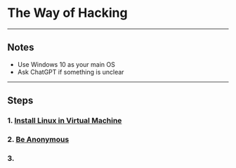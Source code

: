 # The Way of Hacking

---

## Notes
- Use Windows 10 as your main OS
- Ask ChatGPT if something is unclear

---

## Steps

### 1. [Install Linux in Virtual Machine](https://github.com/batubyte/The-Way-of-Hacking/blob/main/1.%20Install%20Linux.md)

### 2. [Be Anonymous](#)

### 3. []()
